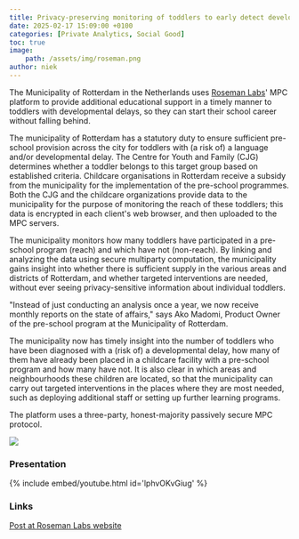 ```yaml
---
title: Privacy-preserving monitoring of toddlers to early detect development delays
date: 2025-02-17 15:09:00 +0100
categories: [Private Analytics, Social Good]
toc: true
image:
    path: /assets/img/roseman.png
author: niek
---
```


The Municipality of Rotterdam in the Netherlands uses [Roseman Labs](https://www.rosemanlabs.com)' MPC platform to provide additional educational support in a timely manner to toddlers with developmental delays, so they can start their school career without falling behind.

The municipality of Rotterdam has a statutory duty to ensure sufficient pre-school provision across the city for toddlers with (a risk of) a language and/or developmental delay. The Centre for Youth and Family (CJG) determines whether a toddler belongs to this target group based on established criteria. Childcare organisations in Rotterdam receive a subsidy from the municipality for the implementation of the pre-school programmes. Both the CJG and the childcare organizations provide data to the municipality for the purpose of monitoring the reach of these toddlers; this data is encrypted in each client's web browser, and then uploaded to the MPC servers. 

The municipality monitors how many toddlers have participated in a pre-school program (reach) and which have not (non-reach). By linking and analyzing the data using secure multiparty computation, the municipality gains insight into whether there is sufficient supply in the various areas and districts of Rotterdam, and whether targeted interventions are needed, without ever seeing privacy-sensitive information about individual toddlers.

"Instead of just conducting an analysis once a year, we now receive monthly reports on the state of affairs," says Ako Madomi, Product Owner of the pre-school program at the Municipality of Rotterdam.

The municipality now has timely insight into the number of toddlers who have been diagnosed with a (risk of) a developmental delay, how many of them have already been placed in a childcare facility with a pre-school program and how many have not. It is also clear in which areas and neighbourhoods these children are located, so that the municipality can carry out targeted interventions in the places where they are most needed, such as deploying additional staff or setting up further learning programs. 

The platform uses a three-party, honest-majority passively secure MPC protocol.

![](https://rosemanlabs.com/hubfs/iStock-1369912866.jpg)

### Presentation

{% include embed/youtube.html id='lphvOKvGiug' %}

### Links
[Post at Roseman Labs website](https://rosemanlabs.com/en/customers/gemeente-rotterdam-empowers-disadvantaged-toddlers-for-educational-success)
